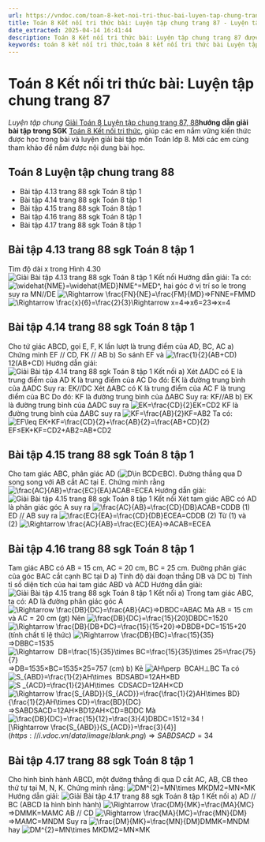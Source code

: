 ```yaml
---
url: https://vndoc.com/toan-8-ket-noi-tri-thuc-bai-luyen-tap-chung-trang-87-295223
title: Toán 8 Kết nối tri thức bài: Luyện tập chung trang 87 - Luyện tập chung - VnDoc.com
date_extracted: 2025-04-14 16:41:44
description: Toán 8 Kết nối tri thức bài: Luyện tập chung trang 87 được VnDoc biên soạn lời giải nhằm giúp các em nắm được nội dung bài Luyện tập chung, Toán 8 sách Kết nối tri thức. Mời các em tham khảo lời giải
keywords: toán 8 kết nối tri thức,toán 8 kết nối tri thức bài Luyện tập chung,toán 8 kết nối tri thức bài Luyện tập chung trang 87,toán lớp 8 kết nối tri thức,giải toán 8 kết nối tri thức,giải sgk toán 8 kết nối tri thức,sgk toán 8 kết nối tri thức với cuộc sống,sách giáo khoa toán 8 kết nối tri thức,toán 8 kết nối tri thức với cuộc sống,toán 8 Luyện tập chung trang 87,toán 8 luyện tập chung trang 88
---
```


# Toán 8 Kết nối tri thức bài: Luyện tập chung trang 87
 _Luyện tập chung_
[Giải Toán 8 Luyện tập chung trang 87, 88](<https://vndoc.com/toan-8-ket-noi-tri-thuc-bai-luyen-tap-chung-trang-87-295223>)**hướng dẫn giải bài tập trong SGK** [Toán 8 Kết nối tri thức](<https://vndoc.com/toan-8-ket-noi-tri-thuc>), giúp các em nắm vững kiến thức được học trong bài và luyện giải bài tập môn Toán lớp 8. Mời các em cùng tham khảo để nắm được nội dung bài học.
## Toán 8 Luyện tập chung trang 88
  * Bài tập 4.13 trang 88 sgk Toán 8 tập 1 
  * Bài tập 4.14 trang 88 sgk Toán 8 tập 1 
  * Bài tập 4.15 trang 88 sgk Toán 8 tập 1 
  * Bài tập 4.16 trang 88 sgk Toán 8 tập 1 
  * Bài tập 4.17 trang 88 sgk Toán 8 tập 1 

## **Bài tập 4.13 trang 88 sgk Toán 8 tập 1**
Tìm độ dài x trong Hình 4.30
![Giải Bài tập 4.13 trang 88 sgk Toán 8 tập 1 Kết nối](https://i.vdoc.vn/data/image/2023/04/24/anh-2-1.png)
Hướng dẫn giải:
Ta có: ![\\widehat{NME}=\\widehat{MED}](https://i.vdoc.vn/data/image/blank.png)NME^=MED^, hai góc ở vị trí so le trong suy ra MN//DE
![\\Rightarrow \\frac{FN}{NE}=\\frac{FM}{MD}](https://i.vdoc.vn/data/image/blank.png)⇒FNNE=FMMD
![\\Rightarrow \\frac{x}{6}=\\frac{2}{3}\\Rightarrow x=4](https://i.vdoc.vn/data/image/blank.png)⇒x6=23⇒x=4
## **Bài tập 4.14 trang 88 sgk Toán 8 tập 1**
Cho tứ giác ABCD, gọi E, F, K lần lượt là trung điểm của AD, BC, AC
a\) Chứng minh EF // CD, FK // AB
b\) So sánh EF và ![\\frac{1}{2}\(AB+CD\)](https://i.vdoc.vn/data/image/blank.png)12\(AB+CD\)
Hướng dẫn giải:
![Giải Bài tập 4.14 trang 88 sgk Toán 8 tập 1 Kết nối](https://i.vdoc.vn/data/image/2023/04/24/anh-2-2.png)
a\) Xét ΔADC có
E là trung điểm của AD
K là trung điểm của AC
Do đó: EK là đường trung bình của ΔADC
Suy ra: EK//DC
Xét ΔABC có
K là trung điểm của AC
F là trung điểm của BC
Do đó: KF là đường trung bình của ΔABC
Suy ra: KF//AB
b\) EK là đường trung bình của ΔADC suy ra ![EK=\\frac{CD}{2}](https://i.vdoc.vn/data/image/blank.png)EK=CD2
KF là đường trung bình của ΔABC suy ra ![KF=\\frac{AB}{2}](https://i.vdoc.vn/data/image/blank.png)KF=AB2
Ta có: ![EF\\leq EK+KF=\\frac{CD}{2}+\\frac{AB}{2}=\\frac{AB+CD}{2}](https://i.vdoc.vn/data/image/blank.png)EF≤EK+KF=CD2+AB2=AB+CD2
## **Bài tập 4.15 trang 88 sgk Toán 8 tập 1**
Cho tam giác ABC, phân giác AD \(![D\\in BC](https://i.vdoc.vn/data/image/blank.png)D∈BC\). Đường thẳng qua D song song với AB cắt AC tại E. Chứng minh rằng ![\\frac{AC}{AB}=\\frac{EC}{EA}](https://i.vdoc.vn/data/image/blank.png)ACAB=ECEA
Hướng dẫn giải:
![Giải Bài tập 4.15 trang 88 sgk Toán 8 tập 1 Kết nối](https://i.vdoc.vn/data/image/2023/04/24/anh-2-3.png)
Xét tam giác ABC có AD là phân giác góc A suy ra ![\\frac{AC}{AB}=\\frac{CD}{DB}](https://i.vdoc.vn/data/image/blank.png)ACAB=CDDB \(1\)
ED // AB suy ra ![\\frac{EC}{EA}=\\frac{CD}{DB}](https://i.vdoc.vn/data/image/blank.png)ECEA=CDDB \(2\)
Từ \(1\) và \(2\) ![\\Rightarrow \\frac{AC}{AB}=\\frac{EC}{EA}](https://i.vdoc.vn/data/image/blank.png)⇒ACAB=ECEA
## **Bài tập 4.16 trang 88 sgk Toán 8 tập 1**
Tam giác ABC có AB = 15 cm, AC = 20 cm, BC = 25 cm. Đường phân giác của góc BAC cắt cạnh BC tại D
a\) Tính độ dài đoạn thẳng DB và DC
b\) Tính tỉ số diện tích của hai tam giác ABD và ACD
Hướng dẫn giải:
![Giải Bài tập 4.15 trang 88 sgk Toán 8 tập 1 Kết nối](https://i.vdoc.vn/data/image/2023/04/24/anh-2-4.png)
a\) Trong tam giác ABC, ta có: AD là đường phân giác góc A
![\\Rightarrow \\frac{DB}{DC}=\\frac{AB}{AC}](https://i.vdoc.vn/data/image/blank.png)⇒DBDC=ABAC
Mà AB = 15 cm và AC = 20 cm \(gt\)
Nên ![\\frac{DB}{DC}=\\frac{15}{20}](https://i.vdoc.vn/data/image/blank.png)DBDC=1520
![\\Rightarrow \\frac{DB}{DB+DC}=\\frac{15}{15+20}](https://i.vdoc.vn/data/image/blank.png)⇒DBDB+DC=1515+20 \(tính chất tỉ lệ thức\)
![\\Rightarrow \\frac{DB}{BC}=\\frac{15}{35}](https://i.vdoc.vn/data/image/blank.png)⇒DBBC=1535
![\\Rightarrow  DB=\\frac{15}{35}\\times BC=\\frac{15}{35}\\times 25=\\frac{75}{7}](https://i.vdoc.vn/data/image/blank.png)⇒DB=1535×BC=1535×25=757 \(cm\)
b\) Kẻ ![AH\\perp  BC](https://i.vdoc.vn/data/image/blank.png)AH⊥BC
Ta có ![S_{ABD}=\\frac{1}{2}AH\\times  BD](https://i.vdoc.vn/data/image/blank.png)SABD=12AH×BD
![S _{ACD}=\\frac{1}{2}AH\\times  CD](https://i.vdoc.vn/data/image/blank.png)SACD=12AH×CD
![\\Rightarrow \\frac{S_{ABD}}{S_{ACD}}=\\frac{\\frac{1}{2}AH\\times BD}{\\frac{1}{2}AH\\times CD}=\\frac{BD}{DC}](https://i.vdoc.vn/data/image/blank.png)⇒SABDSACD=12AH×BD12AH×CD=BDDC
Mà ![\\frac{DB}{DC}=\\frac{15}{12}=\\frac{3}{4}](https://i.vdoc.vn/data/image/blank.png)DBDC=1512=34
![\\Rightarrow \\frac{S_{ABD}}{S_{ACD}}=\\frac{3}{4}$](https://i.vdoc.vn/data/image/blank.png)⇒SABDSACD=34$
## **Bài tập 4.17 trang 88 sgk Toán 8 tập 1**
Cho hình bình hành ABCD, một đường thẳng đi qua D cắt AC, AB, CB theo thứ tự tại M, N, K. Chứng minh rằng: ![DM^{2}=MN\\times MK](https://i.vdoc.vn/data/image/blank.png)DM2=MN×MK
Hướng dẫn giải:
![Giải Bài tập 4.17 trang 88 sgk Toán 8 tập 1 Kết nối](https://i.vdoc.vn/data/image/2023/04/24/anh-2-5.png)
a\) AD // BC \(ABCD là hình bình hành\) ![\\Rightarrow \\frac{DM}{MK}=\\frac{MA}{MC}](https://i.vdoc.vn/data/image/blank.png)⇒DMMK=MAMC
AB // CD ![\\Rightarrow \\frac{MA}{MC}=\\frac{MN}{DM}](https://i.vdoc.vn/data/image/blank.png)⇒MAMC=MNDM
Suy ra ![\\frac{DM}{MK}=\\frac{MN}{DM}](https://i.vdoc.vn/data/image/blank.png)DMMK=MNDM hay ![DM^{2}=MN\\times MK](https://i.vdoc.vn/data/image/blank.png)DM2=MN×MK
